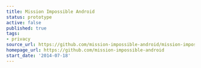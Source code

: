 ```yaml
---
title: Mission Impossible Android
status: prototype
active: false
published: true
tags:
- privacy
source_url: https://github.com/mission-impossible-android/mission-impossible-android
homepage_url: https://github.com/mission-impossible-android
start_date: '2014-07-18'
---
```


